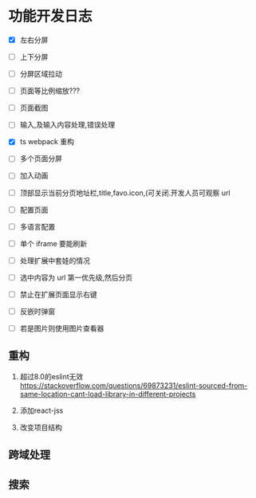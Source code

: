 # 功能开发日志

- [x] 左右分屏
- [ ] 上下分屏
- [ ] 分屏区域拉动
- [ ] 页面等比例缩放???
- [ ] 页面截图
- [ ] 输入,及输入内容处理,错误处理
- [x] ts webpack 重构
- [ ] 多个页面分屏
- [ ] 加入动画
- [ ] 顶部显示当前分页地址栏,title,favo.icon,(可关闭.开发人员可观察 url
- [ ] 配置页面
- [ ] 多语言配置
- [ ] 单个 iframe 要能刷新
- [ ] 处理扩展中套娃的情况
- [ ] 选中内容为 url 第一优先级,然后分页
- [ ] 禁止在扩展页面显示右键
- [ ] 反嵌时弹窗
- [ ] 若是图片则使用图片查看器


## 重构

1. 超过8.0的eslint无效
https://stackoverflow.com/questions/69873231/eslint-sourced-from-same-location-cant-load-library-in-different-projects

2. 添加react-jss

3. 改变项目结构

## 跨域处理
## 搜索